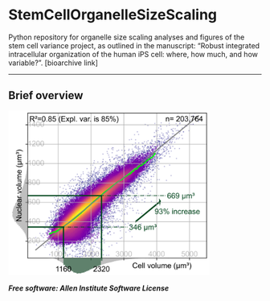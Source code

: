 # StemCellOrganelleSizeScaling
Python repository for organelle size scaling analyses and figures of the stem cell variance project, as outlined in the manuscript: “Robust integrated intracellular organization of the human iPS cell: where, how much, and how variable?”. [bioarchive link] 

---

## Brief overview

<img src="docs/cellvol_vs_nucvol.png" width="400">


***Free software: Allen Institute Software License***
